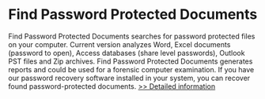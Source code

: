 # Find Password Protected Documents
Find Password Protected Documents searches for password protected files on your computer. Current version analyzes Word, Excel documents (password to open), Access databases (share level passwords), Outlook PST files and Zip archives. Find Password Protected Documents generates reports and could be used for a forensic computer examination. If you have our password recovery software installed in your system, you can recover found password-protected documents.
[>> Detailed information](https://secure.shareit.com/shareit/product.html?productid=300000939&affiliateid=200057808)